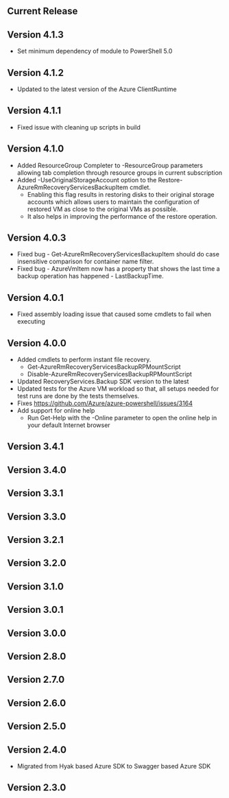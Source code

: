 <!--
    Please leave this section at the top of the change log.

    Changes for the current release should go under the section titled "Current Release", and should adhere to the following format:

    ## Current Release
    * Overview of change #1
        - Additional information about change #1
    * Overview of change #2
        - Additional information about change #2
        - Additional information about change #2
    * Overview of change #3
    * Overview of change #4
        - Additional information about change #4

    ## YYYY.MM.DD - Version X.Y.Z (Previous Release)
    * Overview of change #1
        - Additional information about change #1
-->
## Current Release

## Version 4.1.3
* Set minimum dependency of module to PowerShell 5.0

## Version 4.1.2
* Updated to the latest version of the Azure ClientRuntime

## Version 4.1.1
* Fixed issue with cleaning up scripts in build

## Version 4.1.0
* Added ResourceGroup Completer to -ResourceGroup parameters allowing tab completion through resource groups in current subscription
* Added -UseOriginalStorageAccount option to the Restore-AzureRmRecoveryServicesBackupItem cmdlet. 
	- Enabling this flag results in restoring disks to their original storage accounts which allows users to maintain the configuration of restored VM as close to the original VMs as possible. 
	- It also helps in improving the performance of the restore operation.

## Version 4.0.3
* Fixed bug - Get-AzureRmRecoveryServicesBackupItem should do case insensitive comparison for container name filter.
* Fixed bug - AzureVmItem now has a property that shows the last time a backup operation has happened - LastBackupTime.

## Version 4.0.1
* Fixed assembly loading issue that caused some cmdlets to fail when executing

## Version 4.0.0
* Added cmdlets to perform instant file recovery.
    - Get-AzureRmRecoveryServicesBackupRPMountScript
    - Disable-AzureRmRecoveryServicesBackupRPMountScript
* Updated RecoveryServices.Backup SDK version to the latest
* Updated tests for the Azure VM workload so that, all setups needed for test runs are done by the tests themselves.
* Fixes https://github.com/Azure/azure-powershell/issues/3164
* Add support for online help
    - Run Get-Help with the -Online parameter to open the online help in your default Internet browser

## Version 3.4.1

## Version 3.4.0

## Version 3.3.1

## Version 3.3.0

## Version 3.2.1

## Version 3.2.0

## Version 3.1.0

## Version 3.0.1

## Version 3.0.0

## Version 2.8.0

## Version 2.7.0

## Version 2.6.0

## Version 2.5.0

## Version 2.4.0
* Migrated from Hyak based Azure SDK to Swagger based Azure SDK

## Version 2.3.0
